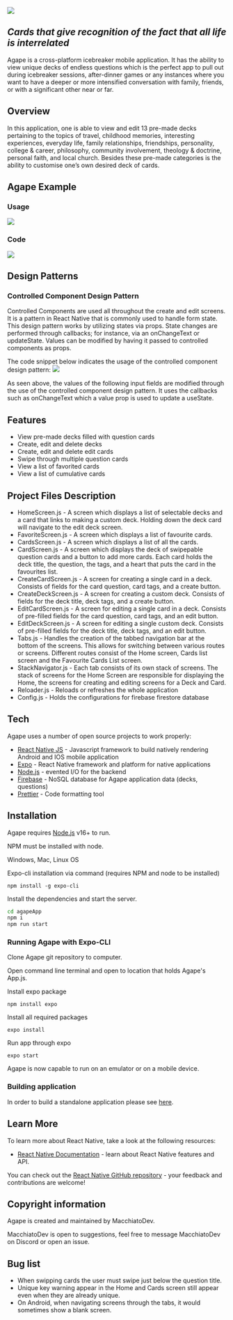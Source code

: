 ![](https://i.imgur.com/yF7crw6.jpg)

## _Cards that give recognition of the fact that all life is interrelated_

Agape is a cross-platform icebreaker mobile application. It has the ability to view unique decks of endless questions which is the perfect app to pull out during icebreaker sessions, after-dinner games or any instances where you want to have a deeper or more intensified conversation with family, friends, or with a significant other near or far.

## Overview

In this application, one is able to view and edit 13 pre-made decks pertaining to the topics of travel, childhood memories, interesting experiences, everyday life, family relationships, friendships, personality, college & career, philosophy, community involvement, theology & doctrine, personal faith, and local church. Besides these pre-made categories is the ability to customise one’s own desired deck of cards.

## Agape Example

### Usage

![](https://i.imgur.com/ryrkGvU.gif)

### Code

![](https://i.imgur.com/bBXiIKJ.jpg)

## Design Patterns

### Controlled Component Design Pattern

Controlled Components are used all throughout the create and edit screens. It is a pattern in React Native that is commonly used to handle form state. This design pattern works by utilizing states via props. State changes are performed through callbacks; for instance, via an onChangeText or updateState. Values can be modified by having it passed to controlled components as props.

The code snippet below indicates the usage of the controlled component design pattern:
![](https://i.imgur.com/coPSNU6.jpg)

As seen above, the values of the following input fields are modified through the use of the controlled component design pattern. It uses the callbacks such as onChangeText which a value prop is used to update a useState.

## Features

-   View pre-made decks filled with question cards
-   Create, edit and delete decks
-   Create, edit and delete edit cards
-   Swipe through multiple question cards
-   View a list of favorited cards
-   View a list of cumulative cards

## Project Files Description

-   HomeScreen.js - A screen which displays a list of selectable decks and a card that links to making a custom deck. Holding down the deck card will navigate to the edit deck screen.
-   FavoriteScreen.js - A screen which displays a list of favourite cards.
-   CardsScreen.js - A screen which displays a list of all the cards.
-   CardScreen.js - A screen which displays the deck of swipepable question cards and a button to add more cards. Each card holds the deck title, the question, the tags, and a heart that puts the card in the favourites list.
-   CreateCardScreen.js - A screen for creating a single card in a deck. Consists of fields for the card question, card tags, and a create button.
-   CreateDeckScreen.js - A screen for creating a custom deck. Consists of fields for the deck title, deck tags, and a create button.
-   EditCardScreen.js - A screen for editing a single card in a deck. Consists of pre-filled fields for the card question, card tags, and an edit button.
-   EditDeckScreen.js - A screen for editing a single custom deck. Consists of pre-filled fields for the deck title, deck tags, and an edit button.
-   Tabs.js - Handles the creation of the tabbed navigation bar at the bottom of the screens. This allows for switching between various routes or screens. Different routes consist of the Home screen, Cards list screen and the Favourite Cards List screen.
-   StackNavigator.js - Each tab consists of its own stack of screens. The stack of screens for the Home Screen are responsible for displaying the Home, the screens for creating and editing screens for a Deck and Card.
-   Reloader.js - Reloads or refreshes the whole application
-   Config.js - Holds the configurations for firebase firestore database

## Tech

Agape uses a number of open source projects to work properly:

-   [React Native JS](https://reactnative.dev/) - Javascript framework to build natively rendering Android and IOS mobile application
-   [Expo](https://docs.expo.dev/) - React Native framework and platform for native applications
-   [Node.js](https://nodejs.org/en/) - evented I/O for the backend
-   [Firebase](https://firebase.google.com/) - NoSQL database for Agape application data (decks, questions)
-   [Prettier](https://prettier.io/) - Code formatting tool

## Installation

Agape requires [Node.js](https://nodejs.org/) v16+ to run.

NPM must be installed with node.

Windows, Mac, Linux OS

Expo-cli installation via command (requires NPM and node to be installed)

```
npm install -g expo-cli
```

Install the dependencies and start the server.

```sh
cd agapeApp
npm i
npm run start
```

### Running Agape with Expo-CLI

Clone Agape git repository to computer.

Open command line terminal and open to location that holds Agape's App.js.

Install expo package

```
npm install expo
```

Install all required packages

```
expo install
```

Run app through expo

```
expo start
```

Agape is now capable to run on an emulator or on a mobile device.

### Building application

In order to build a standalone application please see [here](https://docs.expo.dev/classic/building-standalone-apps/).

## Learn More

To learn more about React Native, take a look at the following resources:

-   [React Native Documentation](https://reactnative.dev/) - learn about React Native features and API.

You can check out the [React Native GitHub repository](https://github.com/facebook/react-native) - your feedback and contributions are welcome!

## Copyright information

Agape is created and maintained by MacchiatoDev.

MacchiatoDev is open to suggestions, feel free to message MacchiatoDev on Discord or open an issue.

## Bug list

-   When swipping cards the user must swipe just below the question title.
-   Unique key warning appear in the Home and Cards screen still appear even when they are already unique.
-   On Android, when navigating screens through the tabs, it would sometimes show a blank screen.
